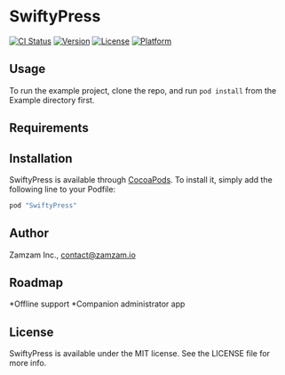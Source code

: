 # SwiftyPress

[![CI Status](http://img.shields.io/travis/ZamzamInc/SwiftyPress.svg?style=flat)](https://travis-ci.org/ZamzamInc/SwiftyPress)
[![Version](https://img.shields.io/cocoapods/v/SwiftyPress.svg?style=flat)](http://cocoapods.org/pods/SwiftyPress)
[![License](https://img.shields.io/cocoapods/l/SwiftyPress.svg?style=flat)](http://cocoapods.org/pods/SwiftyPress)
[![Platform](https://img.shields.io/cocoapods/p/SwiftyPress.svg?style=flat)](http://cocoapods.org/pods/SwiftyPress)

## Usage

To run the example project, clone the repo, and run `pod install` from the Example directory first.

## Requirements

## Installation

SwiftyPress is available through [CocoaPods](http://cocoapods.org). To install
it, simply add the following line to your Podfile:

```ruby
pod "SwiftyPress"
```

## Author

Zamzam Inc., contact@zamzam.io

## Roadmap

*Offline support
*Companion administrator app

## License

SwiftyPress is available under the MIT license. See the LICENSE file for more info.
